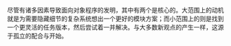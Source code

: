 尽管有诸多因素导致面向对象程序的发明，其中有两个是核心的。大范围上的动机就是为需要隐藏细节的复杂系统想出一个更好的模块方案；而小范围上的则是找到一个更灵活的任务版本，然后尝试着一并解决。与大多数新观点的产生一样，这源于孤立的配合与开始。
